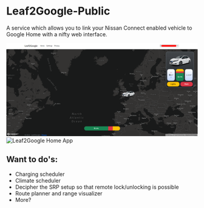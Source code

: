 # Leaf2Google-Public
A service which allows you to link your Nissan Connect enabled vehicle to Google Home with a nifty web interface.

![Leaf2Google Example](https://raw.githubusercontent.com/CplNathan/Leaf2Google-Public/main/Leaf2Google/wwwroot/img/leaf2google.png)
![Leaf2Google Home App](https://user-images.githubusercontent.com/16903800/191339881-d1ffe0f2-b2f5-4774-94ed-cbe85460482b.png)

## Want to do's:
* Charging scheduler
* Climate scheduler
* Decipher the SRP setup so that remote lock/unlocking is possible
* Route planner and range visualizer
* More?
